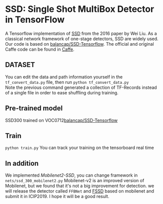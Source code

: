 
SSD: Single Shot MultiBox Detector in TensorFlow
=======
A Tensorflow implementation of [SSD](https://arxiv.org/abs/1512.02325) from the 2016 paper by Wei Liu. As a classical network framework of one-stage detectors, SSD are widely used. Our code is based on [balancap/SSD-Tensorflow](https://github.com/balancap/SSD-Tensorflow). The official and original Caffe code can be found in [Caffe](https://github.com/weiliu89/caffe/tree/ssd).

DATASET
-------

You can edit the data and path information yourself in the `tf_convert_data.py` file, then run `python tf_convert_data.py`<br>
Note the previous command generated a collection of TF-Records instead of a single file in order to ease shuffling during training.<br>


Pre-trained model
-------------------------------
SSD300 trained on VOC0712[balancap/SSD-Tensorflow](https://github.com/balancap/SSD-Tensorflow)

Train
---------
`python train.py` You can track your training on the tensorboard real time

In addition
-------
We implemented *Mobilenet2-SSD*, you can change framework in `nets/ssd_300_mobilenet2.py` Mobilenet-v2 is an improved version of Mobilenet, but we found that it's not a big improvement for detection. we will release the detector called `FFBNet` and [FSSD](https://github.com/fanbinqi/FSSD-reimplementation) based on mobilenet and submit it in ICIP2019. I hope it will be a good result.


